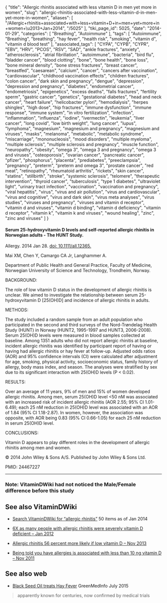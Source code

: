 {
    "title": "Allergic rhinitis associated with less vitamin D in men yet more in women",
    "slug": "allergic-rhinitis-associated-with-less-vitamin-d-in-men-yet-more-in-women",
    "aliases": [
        "/Allergic+rhinitis+associated+with+less+vitamin+D+in+men+yet+more+in+women+\u2013+Jan+2014",
        "/5025"
    ],
    "tiki_page_id": 5025,
    "date": "2014-01-29",
    "categories": [
        "Breathing",
        "Autoimmune"
    ],
    "tags": [
        "Autoimmune",
        "Breathing",
        "breathing",
        "hay fever",
        "health risk",
        "smoking",
        "vitamin d",
        "vitamin d blood test"
    ],
    "associated_tags": [
        "CYPA",
        "CYPB",
        "CYPR",
        "EBV",
        "HRV",
        "PCOS",
        "RSV",
        "SAD",
        "ankle fractures",
        "anxiety",
        "atherosclerosis",
        "atrial fibrillation",
        "autoimmune",
        "bacteria",
        "bird flu",
        "bladder cancer",
        "blood clotting",
        "bone",
        "bone health",
        "bone loss",
        "bone mineral density",
        "bone stress fractures",
        "breast cancer",
        "breastfed",
        "caesarean",
        "calcium",
        "cancer",
        "cancers after vaccination",
        "cardiovascular",
        "childhood vaccination effects",
        "children fractures",
        "colon cancer",
        "dark skin and pregnancy",
        "dengue",
        "depression",
        "depression and pregnancy",
        "diabetes",
        "endometrial cancer",
        "endometriosis",
        "epigenetics",
        "excess deaths",
        "falls fractures",
        "fertility sperm",
        "gastric cancer",
        "genetics",
        "gestational diabetes",
        "head and neck cancer",
        "heart failure",
        "helicobacter pylori",
        "hemodialysis",
        "herpes shingles",
        "high dose",
        "hip fractures",
        "immune dysfunction",
        "immune response",
        "immune system",
        "in vitro fertilization",
        "infection",
        "inflammation",
        "influenza",
        "iodine",
        "ivermectin",
        "leukemia",
        "liver cancer",
        "long covid",
        "low birth weight",
        "lung cancer",
        "lupus",
        "lymphoma",
        "magnesium",
        "magnesium and pregnancy",
        "magnesium and viruses",
        "masks",
        "melanoma",
        "metabolic",
        "metabolic syndrome",
        "miscarriage",
        "mononucleosis",
        "mood disorders",
        "multiple myeloma",
        "multiple sclerosis",
        "multiple sclerosis and pregnancy",
        "muscle function",
        "neuropathy",
        "obesity",
        "omega 3",
        "omega 3 and pregnancy",
        "omega 3 and viruses",
        "osteoporosis",
        "ovarian cancer",
        "pancreatic cancer",
        "pfizer",
        "phosphorus",
        "placenta",
        "prediabetes",
        "preeclampsia",
        "pregnancy",
        "preterm",
        "preterm and omega 3",
        "prostate cancer",
        "red meat",
        "retinopathy",
        "rheumatoid arthritis",
        "rickets",
        "skin cancer",
        "statins",
        "stillbirth",
        "stroke",
        "systemic sclerosis",
        "telomere",
        "therapeutic intervention",
        "thyroid cancer",
        "tuberculosis",
        "type 1 diabetes",
        "ultraviolet light",
        "urinary tract infection",
        "vaccination",
        "vaccination and pregnancy",
        "viral hepatitis",
        "virus",
        "virus and air pollution",
        "virus and cardiovascular",
        "virus and cognitive",
        "virus and dark skin",
        "virus meta analyses",
        "virus studies",
        "viruses and pregnancy",
        "viruses and vitamin d receptor",
        "vitamin d and viruses",
        "vitamin d binding",
        "vitamin d deficiency",
        "vitamin d receptor",
        "vitamin k",
        "vitamin k and viruses",
        "wound healing",
        "zinc",
        "zinc and viruses"
    ]
}


#### Serum 25-hydroxyvitamin D levels and self-reported allergic rhinitis in Norwegian adults - The HUNT Study.

Allergy. 2014 Jan 28. [doi: 10.1111/all.12365.](https://doi.org/10.1111/all.12365.)

Mai XM, Chen Y, Camargo CA Jr, Langhammer A.

Department of Public Health and General Practice, Faculty of Medicine, Norwegian University of Science and Technology, Trondheim, Norway.

BACKGROUND:

The role of low vitamin D status in the development of allergic rhinitis is unclear. We aimed to investigate the relationship between serum 25-hydroxyvitamin D <span>[25(OH)D]</span> and incidence of allergic rhinitis in adults.

METHODS:

The study included a random sample from an adult population who participated in the second and third surveys of the Nord-Trøndelag Health Study (HUNT) in Norway (HUNT2, 1995-1997 and HUNT3, 2006-2008). Serum 25(OH)D levels were measured in blood samples collected at baseline. Among 1351 adults who did not report allergic rhinitis at baseline, incident allergic rhinitis was identified by participant report of having or having had allergic rhinitis or hay fever at follow-up. Adjusted odds ratios (AOR) and 95% confidence intervals (CI) were calculated after adjustment for age, smoking, physical activity, socioeconomic status, family history of allergy, body mass index, and season. The analyses were stratified by sex due to its significant interaction with 25(OH)D levels (P < 0.02).

RESULTS:

Over an average of 11 years, 9% of men and 15% of women developed allergic rhinitis. Among men, serum 25(OH)D level <50 nM was associated with an increased risk of incident allergic rhinitis (AOR 2.55; 95% CI 1.01-6.49); each 25 nM reduction in 25(OH)D level was associated with an AOR of 1.84 (95% CI 1.18-2.87). In women, however, the association was opposite, with AOR being 0.83 (95% CI 0.66-1.05) for each 25 nM reduction in serum 25(OH)D level.

CONCLUSIONS:

Vitamin D appears to play different roles in the development of allergic rhinitis among men and women.

© 2014 John Wiley & Sons A/S. Published by John Wiley & Sons Ltd.

PMID: 24467227

---

### Note: VitaminDWiki had not noticed the Male/Female difference before this study

## See also VitaminDWiki

* [Search VitaminDWiki for “allergic rhinitis”](https://www.VitaminDWiki.com/Search+Results?hl=en&oe=UTF-8&ie=UTF-8&btnG=Google+Search&googles.x=0&googles.y=0&q=%22allergic+rhinitis%22&domains=VitaminDWiki.com&sitesearch=VitaminDWiki.com)  50 items as of Jan 2014

* [6X as many people with allergic rhinitis were severely vitamin D deficient – Jan 2012](/posts/6x-as-many-people-with-allergic-rhinitis-were-severely-vitamin-d-deficient)

* [Allergic rhinitis 56 percent more likely if low vitamin D – Nov 2013](/posts/allergic-rhinitis-56-percent-more-likely-if-low-vitamin-d)

* [Being told you have allergies is associated with less than 10 ng vitamin D – Nov 2011](/tags/being-told-you-have-allergies-is-associated-with-less-than-10-ng-vitamin-d-nov-2011.html)

## See also web

* [Black Seed Oil treats Hay Fever](http://www.greenmedinfo.com/blog/black-seed-oil-hay-fever) GreenMedInfo July 2015

> apparently known for centuries, now confirmed by medical trials